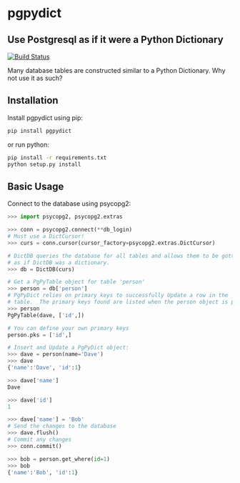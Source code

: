 # pgpydict
## Use Postgresql as if it were a Python Dictionary

[![Build Status](https://travis-ci.org/rolobio/pgpydict.svg?branch=master)](https://travis-ci.org/rolobio/pgpydict)

Many database tables are constructed similar to a Python Dictionary.  Why not
use it as such?

## Installation
Install pgpydict using pip:
```bash
pip install pgpydict
```

or run python:
```bash
pip install -r requirements.txt
python setup.py install
```

## Basic Usage
Connect to the database using psycopg2:
```python
>>> import psycopg2, psycopg2.extras

>>> conn = psycopg2.connect(**db_login)
# Must use a DictCursor!
>>> curs = conn.cursor(cursor_factory=psycopg2.extras.DictCursor)

# DictDB queries the database for all tables and allows them to be gotten
# as if DictDB was a dictionary.
>>> db = DictDB(curs)

# Get a PgPyTable object for table 'person'
>>> person = db['person']
# PgPyDict relies on primary keys to successfully Update a row in the 'person'
# table.  The primary keys found are listed when the person object is printed.
>>> person
PgPyTable(dave, ['id',])

# You can define your own primary keys
person.pks = ['id',]

# Insert and Update a PgPyDict object:
>>> dave = person(name='Dave')
>>> dave
{'name':'Dave', 'id':1}

>>> dave['name']
Dave

>>> dave['id']
1

>>> dave['name'] = 'Bob'
# Send the changes to the database
>>> dave.flush()
# Commit any changes
>>> conn.commit()

>>> bob = person.get_where(id=1)
>>> bob
{'name':'Bob', 'id':1}
```
